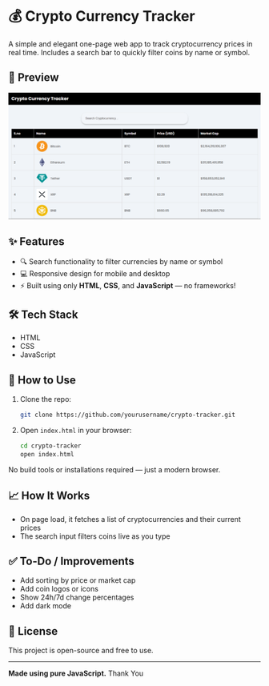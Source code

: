 # 💰 Crypto Currency Tracker

A simple and elegant one-page web app to track cryptocurrency prices in real time. Includes a search bar to quickly filter coins by name or symbol.

## 📸 Preview

![screenshot](preview.png) 

## ✨ Features

- 🔍 Search functionality to filter currencies by name or symbol
- 💻 Responsive design for mobile and desktop
- ⚡ Built using only **HTML**, **CSS**, and **JavaScript** — no frameworks!

## 🛠️ Tech Stack

- HTML
- CSS
- JavaScript 

## 📂 How to Use

1. Clone the repo:
   ```bash
   git clone https://github.com/yourusername/crypto-tracker.git

2. Open `index.html` in your browser:

   ```bash
   cd crypto-tracker
   open index.html
   ```

No build tools or installations required — just a modern browser.

## 📈 How It Works

* On page load, it fetches a list of cryptocurrencies and their current prices
* The search input filters coins live as you type

## ✅ To-Do / Improvements

* Add sorting by price or market cap
* Add coin logos or icons
* Show 24h/7d change percentages
* Add dark mode

## 📄 License

This project is open-source and free to use.

---

**Made using pure JavaScript.**
Thank You
